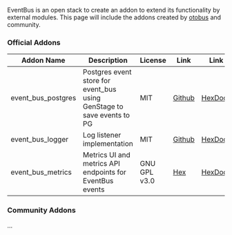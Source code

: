 EventBus is an open stack to create an addon to extend its functionality by external modules. This page will include the addons created by [otobus](https://github.com/otobus) and community.

### Official Addons

| Addon Name    | Description   | License       | Link          | Link          |
| ------------- | ------------- | ------------- | ------------- | ------------- |
| event_bus_postgres  | Postgres event store for event_bus using GenStage to save events to PG | MIT       | [Github](https://github.com/otobus/event_bus_postgres)  | [HexDocs](https://hexdocs.pm/event_bus_postgres)  |
| event_bus_logger  | Log listener implementation  | MIT       | [Github](https://github.com/otobus/event_bus_logger)  | [HexDocs](https://hexdocs.pm/event_bus_logger)  |
| event_bus_metrics  | Metrics UI and metrics API endpoints for EventBus events  | GNU GPL v3.0 | [Hex](https://hex.pm/packages/event_bus_metrics)  | [HexDocs](https://hexdocs.pm/event_bus_metrics)  |

### Community Addons

...
